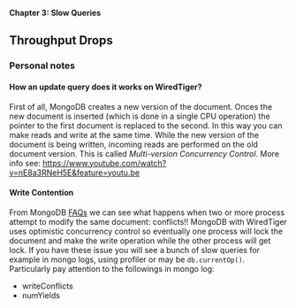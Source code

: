 **Chapter 3: Slow Queries**

## Throughput Drops

### Personal notes

#### How an update query does it works on WiredTiger?

First of all, MongoDB creates a new version of the document. Onces the new document is inserted (which is done in a single CPU operation) the pointer to the first document is replaced to the second. In this way you can make reads and write at the same time.  While the new version of the document is being written, incoming reads are performed on the old document version. 
This is called *Multi-version Concurrency Control*.
More info see: https://www.youtube.com/watch?v=nE8a3RNeH5E&feature=youtu.be
 
#### Write Contention
From MongoDB [FAQs](https://docs.mongodb.com/manual/faq/concurrency/) we can see what happens when two or more process attempt to modify the same document: conflicts!! MongoDB with WiredTiger uses optimistic concurrency control so eventually one process will lock the document and make the write operation while the other process will get lock.
If you have these issue you will see a bunch of slow queries for example in mongo logs, using profiler or may be ``db.currentOp()``. Particularly pay attention to the followings in mongo log:

 - writeConflicts
 - numYields
